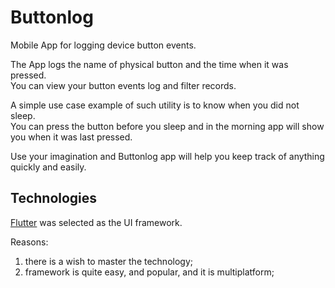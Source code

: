 # Buttonlog
Mobile App for logging device button events.

The App logs the name of physical button and the time when it was pressed.<br>
You can view your button events log and filter records.

A simple use case example of such utility is to know when you did not sleep.<br>
You can press the button before you sleep and in the morning app will show you when it was last pressed.

Use your imagination and Buttonlog app will help you keep track of anything quickly and easily.

## Technologies

[Flutter](https://flutter.dev/) was selected as the UI framework.

Reasons:
1. there is a wish to master the technology;
2. framework is quite easy, and popular, and it is multiplatform;
